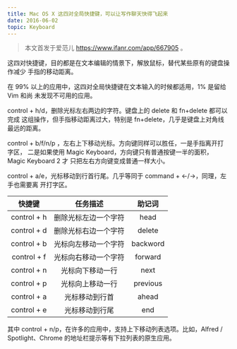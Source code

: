 ```yaml
---
title: Mac OS X 这四对全局快捷键，可以让写作聊天快得飞起来
date: 2016-06-02
topic: Keyboard
---
```


  > 本文首发于爱范儿 https://www.ifanr.com/app/667905 。

  这四对快捷键，目的都是在文本编辑的情景下，解放鼠标，替代某些原有的键盘操作减少
  手指的移动距离。

  在 99% 以上的应用中，这四对全局快捷键在文本输入的时候都适用，1% 是留给 Vim 和尚
  未发现不可用的应用。

  control + h/d，删除光标左右两边的字符。键盘上的 delete 和 fn+delete 都可以完成
  这组操作，但手指移动距离过大，特别是 fn+delete，几乎是键盘上对角线最远的距离。

  control + b/f/n/p ，左右上下移动光标。方向键同样可以胜任，一是手指离开打字区，
  二是如果使用 Magic Keyboard，方向键只有普通按键一半的面积，Magic Keyboard 2 才
  只把左右方向键变成普通一样大小。

  control + a/e，光标移动到行首行尾。几乎等同于 command + ←/→，同理，左手也需要离
  开打字区。

  |    快捷键   |       任务描述       |  助记词  |
  |:-----------:|:--------------------:|:--------:|
  | control + h | 删除光标左边一个字符 |   head   |
  | control + d | 删除光标右边一个字符 |  delete  |
  | control + b | 光标向左移动一个字符 | backword |
  | control + f | 光标向右移动一个字符 |  forward |
  | control + n |   光标向下移动一行   |   next   |
  | control + p |   光标向上移动一行   | previous |
  | control + a |    光标移动到行首    |   ahead  |
  | control + e |    光标移动到行尾    |    end   |

  其中 control + n/p，在许多的应用中，支持上下移动列表选项。比如，Alfred /
  Spotlight、Chrome 的地址栏提示等有下拉列表的原生应用。
